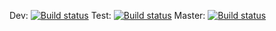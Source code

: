 Dev: [![Build status](https://build.appcenter.ms/v0.1/apps/e9425323-a3f2-408c-8cc9-193ae6c4812a/branches/dev/badge)](https://appcenter.ms)
Test: [![Build status](https://build.appcenter.ms/v0.1/apps/e9425323-a3f2-408c-8cc9-193ae6c4812a/branches/test/badge)](https://appcenter.ms)
Master: [![Build status](https://build.appcenter.ms/v0.1/apps/e9425323-a3f2-408c-8cc9-193ae6c4812a/branches/master/badge)](https://appcenter.ms)
